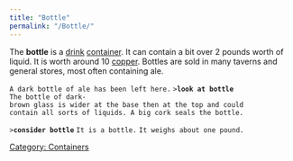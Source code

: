 ```yaml
---
title: "Bottle"
permalink: "/Bottle/"
---
```


The **bottle** is a [drink](Food_%26_Drink#Drink "wikilink")
[container](container "wikilink"). It can contain a bit over 2 pounds
worth of liquid. It is worth around 10 [copper](copper "wikilink").
Bottles are sold in many taverns and general stores, most often
containing ale.

`A dark bottle of ale has been left here.`
`>`**`look at bottle`**
`The bottle of dark-brown glass is wider at the base then at the top and could`
`contain all sorts of liquids. A big cork seals the bottle.`

`>`**`consider bottle`**
`It is a bottle.`
`It weighs about one pound.`

[Category: Containers](Category:_Containers "wikilink")
